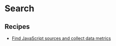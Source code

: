 # Search

## Recipes

* [Find JavaScript sources and collect data metrics](./findjavascriptsources.md)


